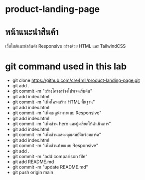 # product-landing-page

# หน้าแนะนําสินค้า
เว็บไซต์แนะนําสินค้า Responsive สร้างด้วย HTML และ TailwindCSS

# git command used in this lab
- git clone https://github.com/cre4mil/product-landing-page.git
- git add .                              
- git commit -m "สร้างโครงสร้างโปรเจคเริ่มต้น"
- git add index.html
- git commit -m "เพิ่มโครงสร้าง HTML พื้นฐาน"
- git add index.html
- git commit -m "เพิ่มเมนูนําทางแบบ Responsive"
- git add index.html
- git commit -m "เพิ่มส่วน hero และปุ่มเรียกให้ดำเนินการ"
- git add index.html
- git commit -m "เพิ่มส่วนแสดงคุณสมบัติพร้อมการ์ด"
- git add index.html
- git commit -m "เพิ่มส่วนท้ายแบบ Responsive" 
- git add .
- git commit -m "add comparison file"
- git add README.md
- git commit -m "update README.md"
- git push origin main